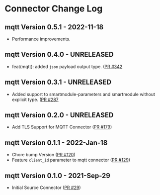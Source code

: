 # Connector Change Log

## mqtt Version 0.5.1 - 2022-11-18
* Performance improvements.

## mqtt Version 0.4.0 - UNRELEASED
* feat(mqtt): added `json` payload output type. ([PR #342](https://github.com/infinyon/fluvio-connectors/pull/342)

## mqtt Version 0.3.1 - UNRELEASED
* Added support to smartmodule-parameters and smartmodule without explicit type. ([PR #287](https://github.com/infinyon/fluvio-connectors/pull/287)

## mqtt Version 0.2.0 - UNRELEASED
* Add TLS Support for MQTT Connector ([PR #179](https://github.com/infinyon/fluvio-connectors/pull/179))

## mqtt Version 0.1.1 - 2022-Jan-18
* Chore bump Version ([PR #120](https://github.com/infinyon/fluvio-connectors/pull/120))
* Feature `client_id` parameter to mqtt connector ([PR #129](https://github.com/infinyon/fluvio-connectors/pull/129))

## mqtt Version 0.1.0 - 2021-Sep-29
* Initial Source Connector ([PR #29](https://github.com/infinyon/fluvio-connectors/pull/29))
